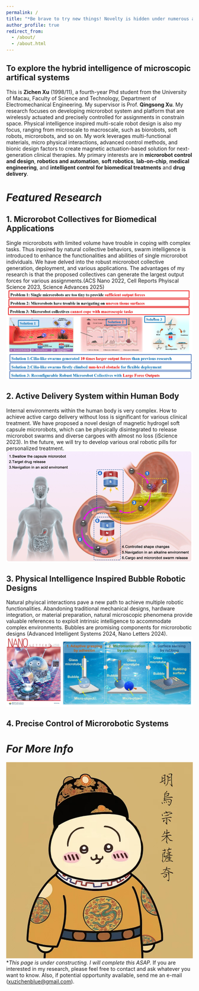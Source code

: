```yaml
---
permalink: /
title: "*Be brave to try new things! Novelty is hidden under numerous attempts*"
author_profile: true
redirect_from: 
  - /about/
  - /about.html
---
```

##  To explore the hybrid intelligence of microscopic artifical systems 
This is **Zichen Xu** (1998/11), a fourth-year Phd student from the University of Macau, Faculty of Science and Technology, Department of Electromechanical Engineering. My supervisor is Prof. **Qingsong Xu**. 
My research focuses on developing microrobot system and platform that are wirelessly actuated and precisely controlled for assignments in constrain space. Physical intelligence inspired multi-scale robot design is also my focus, ranging from microscale to macroscale, such as biorobots, soft robots, microrobots, and so on. My work leverages multi-functional materials, micro physical interactions, advanced control methods, and bionic design factors to create magnetic actuation-based solution for next-generation clinical therapies. My primary interests are in **microrobot control and design**, **robotics and automation**, **soft robotics**, **lab-on-chip**, **medical engineering**, and **intelligent control for biomedical treatments** and **drug delivery**.

*Featured Research*
======
## 1. Microrobot Collectives for Biomedical Applications 
Single microrobots with limited volume have trouble in coping with complex tasks. Thus inpsired by natural collective behaviors, swarm intelligence is introduced to enhance the functionalities and abilities of single microrobot individuals. We have delved into the robust microrobot collective generation, deployment, and various applications. The advantages of my research is that the proposed collectives can generate the largest output forces for various assignments.(ACS Nano 2022, Cell Reports Phyiscal Science 2023, Science Advances 2025)
![Res1](images/Res1.png "Microrobot Collectives") 

## 2. Active Delivery System within Human Body 
Internal environments within the human body is very complex. How to achieve active cargo delivery without loss is significant for various clinical treatment. We have proposed  a novel design of magnetic hydrogel soft capsule microrobots, which can be physically disintegrated to release microrobot swarms and diverse cargoes with almost no loss (iScience 2023). In the future, we will try to develop various oral robotic pills for personalized treatment.
![Res2](images/Res2.png "Active Delivery") 

## 3. Physical Intelligence Inspired Bubble Robotic Designs
Natural phyiscal interactions pave a new path to achieve multiple robotic functionalities. Abandoning traditional mechanical designs, hardware integration, or material preparation, natural microscopic phenomena provide valuable references to exploit intrinsic intelligence to accommodate complex environments. Bubbles are promising components for microrobotic designs (Advanced Intelligent Systems 2024, Nano Letters 2024).
![Res3](images/Res3.png "Bubble Microrobots") 

## 4. Precise Control of Microrobotic Systems


*For More Info*
======
![usaki](images/usaki.png "Nobody can reject Usaki.") 
**This page is under constructing. I will complete this ASAP.*
If you are interested in my research, please feel free to contact and ask whatever you want to know. Also, if potential opportunity available, send me an e-mail (xuzichenblue@gmail.com).
